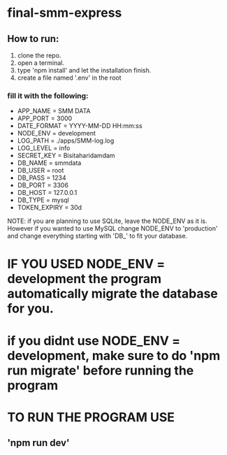 # final-smm-express

## How to run:
1. clone the repo.
2. open a terminal.
3. type 'npm install' and let the installation finish.
4. create a file named '.env' in the root

### fill it with the following:

- APP_NAME = SMM DATA
- APP_PORT = 3000
- DATE_FORMAT = YYYY-MM-DD HH:mm:ss
- NODE_ENV = development
- LOG_PATH = ./apps/SMM-log.log
- LOG_LEVEL = info
- SECRET_KEY = Bisitaharidamdam
- DB_NAME = smmdata
- DB_USER = root
- DB_PASS = 1234
- DB_PORT = 3306
- DB_HOST = 127.0.0.1
- DB_TYPE = mysql
- TOKEN_EXPIRY = 30d

NOTE: if you are planning to use SQLite, leave the NODE_ENV as it is.
However if you wanted to use MySQL change NODE_ENV to 'production' and change everything starting with
'DB_' to fit your database.

# IF YOU USED NODE_ENV = development the program automatically migrate the database for you.

# if you didnt use NODE_ENV = development, make sure to do 'npm run migrate' before running the program


# TO RUN THE PROGRAM USE
## 'npm run dev'
